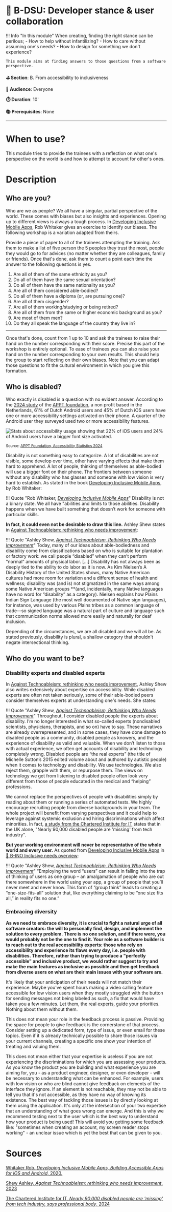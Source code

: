 # 🤺 B-DSU: Developer stance & user collaboration

!!! Info "In this module"
    When creating, finding the right stance can be perilous;
        - How to help without infantilizing?
        - How to care without assuming one's needs?
        - How to design for something we don't experience?

    This module aims at finding answers to those questions from a software perspective.

**⛳️ Section**: B. From accessibility to inclusiveness

**👥 Audience**: Everyone

**⏱️ ️Duration**: 10'

**📚 Prerequisites**: None

---

# When to use?

This module tries to provide the trainees with a reflection on what one's perspective on the world is and how to attempt to account for other's ones.

# Description

## Who are you?

Who are we as people? We all have a singular, partial perspective of the world. These comes with biases but also insights and experiences. Opening up to different views is always a tough process. In [Developing Inclusive Mobile Apps](https://link.springer.com/book/10.1007/978-1-4842-5814-9), Rob Whitaker gives an exercise to identify our biases. The following workshop is a variation adapted from theirs.

Provide a piece of paper to all of the trainees attempting the training. Ask them to make a list of five person the 5 peoples they trust the most, people they would go to for advices (no matter whether they are colleagues, family or friends). Once that's done, ask them to count a point each time the answer to the following questions is yes.

1. Are all of them of the same ethnicity as you?
2. Do all of them have the same sexual orientation?
3. Do all of them have the same nationality as you?
4. Are all of them considered able-bodied?
5. Do all of them have a diploma (or, are pursuing one)?
6. Are all of them cisgender?
7. Are all of them working/studying or being retired?
8. Are all of them from the same or higher economic background as you?
9. Are most of them men?
10. Do they all speak the language of the country they live in?

---

Once that's done, count from 1 up to 10 and ask the trainees to raise their hand on the number corresponding with their score. Precise this part of the workshop is entirely optional. To ease of trainees you can also raise your hand on the number corresponding to your own results. This should help the group to start reflecting on their own biases. Note that you can adapt those questions to fit the cultural environment in which you give this formation.

## Who is disabled?

Who exactly is disabled is a question with no evident answer. According to the [2024 study](https://appt.org/en/stats) of the [APPT foundation](https://appt.org/en/about), a non profit based in the Netherlands, 61% of Dutch Android users and 45% of Dutch iOS users have one or more accessibility settings activated on their phone. A quarter of the Android user they surveyed used two or more accessibility features.

![Stats about accessibility usage showing that 22% of iOS users and 24% of Android users have a bigger font size activated.](resources/b-how-to-start-incroporating-accessibility/accessibilitystatsbiggertext.png)

<sub>Source: [APPT Foundation, Accessibility Statistics 2024](https://appt.org/en/stats)</sub>

Disability is not something easy to categorize. A lot of disabilities are not visible, some develop over time, other have varying effects that make them hard to apprehend. A lot of people, thinking of themselves as able-bodied will use a bigger font on their phone. The frontiers between someone without any disability who has glasses and someone with low vision is very hard to establish. As stated in the book [Developing Inclusive Mobile Apps](https://link.springer.com/book/10.1007/978-1-4842-5814-9), by Rob Whitaker:

!!! Quote "Rob Whitaker, *[Developing Inclusive Mobile Apps](https://link.springer.com/book/10.1007/978-1-4842-5814-9)*"
    Disability is not a binary state. We all have "abilities and limits to those abilities. Disability happens when we have built something that doesn’t work for someone with particular skills.


**In fact, it could even not be desirable to draw this line.** Ashley Shew states in [Against Technoableism: rethinking who needs improvement](https://wwnorton.com/books/9781324036661):

!!! Quote "Ashley Shew, *[Against Technoableism, Rethinking Who Needs Improvement](https://wwnorton.com/books/9781324036661)*"
    Today, many of our ideas about able-bodiedness and disability come from classifications based on who is suitable for plantation or factory work: we call people “disabled” when they can’t perform “normal” amounts of physical labor. [...] Disability has not always been as deeply tied to the ability to do labor as it is now. As Kim Nielsen’s A Disability History of the United States shows, many Native American cultures had more room for variation and a different sense of health and wellness; disability was (and is) not stigmatized in the same ways among some Native American groups **(and, incidentally, many Native languages have no word for “disability” as a category). Nielsen explains how Plains Indian Sign Language (the most well documented of Native sign languages), for instance, was used by various Plains tribes as a common language of trade—so signed language was a natural part of culture and language such that communication norms allowed more easily and naturally for deaf inclusion.

Depending of the circumstances, we are all disabled and we will all be. As stated previously, disability is plural, a shallow category that shouldn't negate intersectional thinking.

## Who do you want to be?

### Disability experts and disabled experts
In [Against Technoableism: rethinking who needs improvement](https://wwnorton.com/books/9781324036661), Ashley Shew also writes extensively about expertise on accessibility. While disabled experts are often not taken seriously, some of their able-bodied peers consider themselves experts at understanding one's needs. She states:

!!! Quote "Ashley Shew, *[Against Technoableism, Rethinking Who Needs Improvement](https://wwnorton.com/books/9781324036661)*"
    Throughout, I consider disabled people the experts about disability. I’m no longer interested in what so-called experts (nondisabled scientists, physicians, therapists, and so on) have to say. These narratives are already overrepresented, and in some cases, they have done damage to disabled people as a community, disabled people as knowers, and the experience of disability as valid and valuable. When we don’t listen to those with actual experience, we often get accounts of disability and technology completely wrong. Disabled people are “the real experts” (the title of Michelle Sutton’s 2015 edited volume about and authored by autistic people) when it comes to technology and disability. We use technologies. We also reject them, grapple with them, or repurpose them. The views on technology we get from listening to disabled people often look very different from those of people educated in the medical and “helping” professions.

We cannot replace the perspectives of people with disabilities simply by reading about them or running a series of automated tests. We highly encourage recruiting people from diverse backgrounds in your team. The whole project will benefit from varying perspectives and it could help to leverage against systemic exclusion and hiring discriminations which affect minorities. In fact, [a study from the Chartered Institute for IT](https://www.bcs.org/articles-opinion-and-research/nearly-90-000-disabled-people-are-missing-from-tech-industry-says-professional-body/) states that in the UK alone, "Nearly 90,000 disabled people are 'missing' from tech industry".

**But your working environment will never be representative of the whole world and every user.** As quoted from [Developing Inclusive Mobile Apps](https://link.springer.com/book/10.1007/978-1-4842-5814-9) in [🔭 B-INO Inclusive needs overview](B-INO.md):

!!! Quote "Ashley Shew, *[Against Technoableism, Rethinking Who Needs Improvement](https://wwnorton.com/books/9781324036661)*"
    “Employing the word “users” can result in falling into the trap of thinking of users as one group – an amalgamation of people who are out there somewhere in the world using your app, a group of people that you’ll never meet and never know. This form of “group think” leads to creating a “one-size-fits-all” solution that, like everything claiming to be “one size fits all,” in reality fits no one.”

### Embracing diversity

**As we need to embrace diversity, it is crucial to fight a natural urge of all software creators: the will to personally find, design, and implement the solution to every problem. There is no one solution, and if there were, you would probably not be the one to find it. Your role as a software builder is to reach out to the real accessibility experts: those who rely on accessibility and experience its flaws every day, i.e. people with disabilities. Therefore, rather than trying to produce a "perfectly accessible" and inclusive product, we would rather suggest to try and make the main features as inclusive as possible and then get feedback from diverse users on what are their main issues with your software are.**

It's likely that your anticipation of their needs will not match their experience. Maybe you've spent hours making a video calling feature accessible for low vision users when they mostly struggled with the button for sending messages not being labeled as such, a fix that would have taken you a few minutes. Let them, the real experts, guide your priorities. Nothing about them without them.

This does not mean your role in the feedback process is passive. Providing the space for people to give feedback is the cornerstone of that process. Consider setting up a dedicated form, type of issue, or even email for these topics. Even if it is already technically possible to share those issues via your current channels, creating a specific one show your intention of treating and valuing them.

This does not mean either that your expertise is useless if you are not experiencing the discriminations for which you are assessing your products. As you know the product you are building and what experience you are aiming for, you - as a product engineer, designer, or even developer - will be necessary to understanding what can be enhanced. For example, users with low vision or who are blind cannot give feedback on elements of the interface they ignore. If an element is not reachable, they may not be able to tell you that it's not accessible, as they have no way of knowing its existence. The best way of tackling those issues is by directly looking at them using the application. It's only at the intersection of your two expertise that an understanding of what goes wrong can emerge. And this is why we recommend testing next to the user which is the best way to understand how your product is being used! This will avoid you getting some feedback like: "sometimes when creating an account, my screen reader stops working" - an unclear issue which is yet the best that can be given to you.

# Sources

[Whitaker Rob. *Developing Inclusive Mobile Apps, Building Accessible Apps for iOS and Android*, 2020.](https://link.springer.com/book/10.1007/978-1-4842-5814-9)

[Shew Ashley, *Against Technoableism: rethinking who needs improvement*. 2023](https://wwnorton.com/books/9781324036661)

[The Chartered Institute for IT, *Nearly 90,000 disabled people are 'missing' from tech industry, says professional body*. 2024](https://www.bcs.org/articles-opinion-and-research/nearly-90-000-disabled-people-are-missing-from-tech-industry-says-professional-body/)

